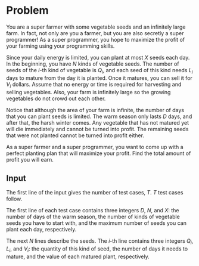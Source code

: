 # Problem

You are a super farmer with some vegetable seeds and an infinitely large farm. In fact, not only are you a farmer, but you are also secretly a super programmer! As a super programmer, you hope to maximize the profit of your farming using your programming skills.

Since your daily energy is limited, you can plant at most $X$ seeds each day. In the beginning, you have $N$ kinds of vegetable seeds. The number of seeds of the $i$-th kind of vegetable is $Q_i$, and each seed of this kind needs $L_i$ days to mature from the day it is planted. Once it matures, you can sell it for $V_i$ dollars. Assume that no energy or time is required for harvesting and selling vegetables. Also, your farm is infinitely large so the growing vegetables do not crowd out each other.

Notice that although the area of your farm is infinite, the number of days that you can plant seeds is limited. The warm season only lasts $D$ days, and after that, the harsh winter comes. Any vegetable that has not matured yet will die immediately and cannot be turned into profit. The remaining seeds that were not planted cannot be turned into profit either.

As a super farmer and a super programmer, you want to come up with a perfect planting plan that will maximize your profit. Find the total amount of profit you will earn.

## Input

The first line of the input gives the number of test cases, $T$. $T$ test cases follow.

The first line of each test case contains three integers $D$, $N$, and $X$: the number of days of the warm season, the number of kinds of vegetable seeds you have to start with, and the maximum number of seeds you can plant each day, respectively.

The next $N$ lines describe the seeds. The $i$-th line contains three integers $Q_i$, $L_i$, and $V_i$: the quantity of this kind of seed, the number of days it needs to mature, and the value of each matured plant, respectively.
